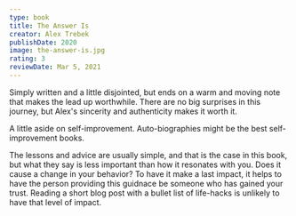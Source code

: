 ```yaml
---
type: book
title: The Answer Is
creator: Alex Trebek
publishDate: 2020
image: the-answer-is.jpg
rating: 3
reviewDate: Mar 5, 2021
---
```


Simply written and a little disjointed, but ends on a warm and moving note that makes the lead up worthwhile. There are no big surprises in this journey, but Alex's sincerity and authenticity makes it worth it. 

A little aside on self-improvement. Auto-biographies might be the best self-improvement books. 

The lessons and advice are usually simple, and that is the case in this book, but what they say is less important than how it resonates with you. Does it cause a change in your behavior? To have it make a last impact, it helps to have the person providing this guidnace be someone who has gained your trust. Reading a short blog post with a bullet list of life-hacks is unlikely to have that level of impact.
